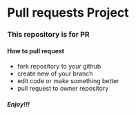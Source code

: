 # Pull requests Project

### This repository is for PR

#### How to pull request
  * fork repository to your github
  * create new of your branch
  * edit code or make something better
  * pull request to owner repository

##### Enjoy!!!
